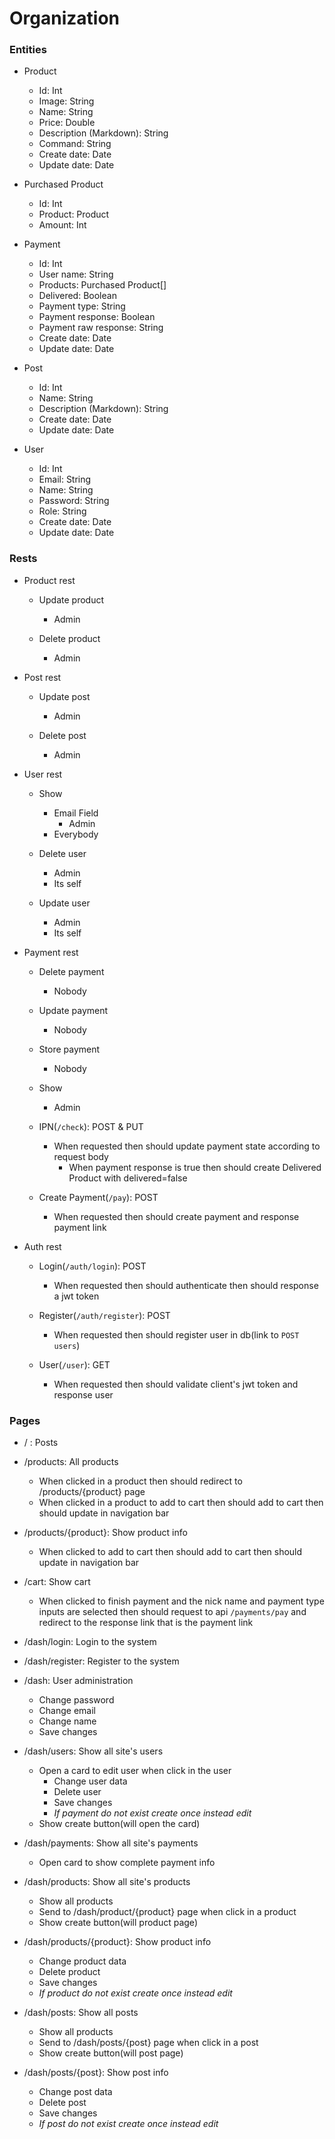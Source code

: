 # Organization

### Entities

- Product
    - Id: Int
    - Image: String
    - Name: String
    - Price: Double
    - Description (Markdown): String
    - Command: String
    - Create date: Date
    - Update date: Date
    
- Purchased Product
    - Id: Int
    - Product: Product
    - Amount: Int
    
- Payment
    - Id: Int
    - User name: String
    - Products: Purchased Product[]
    - Delivered: Boolean
    - Payment type: String
    - Payment response: Boolean
    - Payment raw response: String
    - Create date: Date
    - Update date: Date

- Post
    - Id: Int
    - Name: String
    - Description (Markdown): String
    - Create date: Date
    - Update date: Date

- User
    - Id: Int
    - Email: String
    - Name: String
    - Password: String
    - Role: String
    - Create date: Date
    - Update date: Date
    
### Rests

- Product rest
    - Update product
        - Admin
        
    - Delete product
        - Admin
        
- Post rest
    - Update post
        - Admin
        
    - Delete post
        - Admin
        
- User rest
    - Show
        - Email Field
            - Admin
        - Everybody

    - Delete user
        - Admin
        - Its self
    
    - Update user
        - Admin
        - Its self

- Payment rest
    - Delete payment
        - Nobody
    
    - Update payment
        - Nobody
    
    - Store payment
        - Nobody
    
    - Show
        - Admin
     
    - IPN(`/check`): POST & PUT
        - When requested then should update payment state according to request body
            - When payment response is true then should create Delivered Product with delivered=false
            
    - Create Payment(`/pay`): POST
        - When requested then should create payment and response payment link 

- Auth rest
    - Login(`/auth/login`): POST
        - When requested then should authenticate then should response a jwt token
        
    - Register(`/auth/register`): POST
        - When requested then should register user in db(link to `POST users`) 
        
    - User(`/user`): GET
        - When requested then should validate client's jwt token and response user 


### Pages

- / : Posts

- /products: All products
    - When clicked in a product then should redirect to /products/{product} page
    - When clicked in a product to add to cart then should add to cart then should update in navigation bar
    
- /products/{product}: Show product info
    - When clicked to add to cart then should add to cart then should update in navigation bar

- /cart: Show cart
    - When clicked to finish payment and the nick name and payment type inputs are selected then should request 
to api `/payments/pay` and redirect to the response link that is the payment link

- /dash/login: Login to the system

- /dash/register: Register to the system

- /dash: User administration
    - Change password
    - Change email
    - Change name
    - Save changes

- /dash/users: Show all site's users
    - Open a card to edit user when click in the user
        - Change user data
        - Delete user
        - Save changes 
        - *If payment do not exist create once instead edit*
    - Show create button(will open the card)
    
- /dash/payments: Show all site's payments
    - Open card to show complete payment info
    
- /dash/products: Show all site's products
    - Show all products
    - Send to /dash/product/{product} page when click in a product
    - Show create button(will product page)

- /dash/products/{product}: Show product info
    - Change product data
    - Delete product
    - Save changes
    - *If product do not exist create once instead edit*

- /dash/posts: Show all posts
    - Show all products
    - Send to /dash/posts/{post} page when click in a post
    - Show create button(will post page)

- /dash/posts/{post}: Show post info
    - Change post data
    - Delete post
    - Save changes
    - *If post do not exist create once instead edit*
